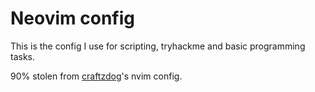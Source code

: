 # Neovim config

This is the config I use for scripting, tryhackme and basic programming tasks.

90% stolen from [craftzdog](https://github.com/craftzdog)'s nvim config.
